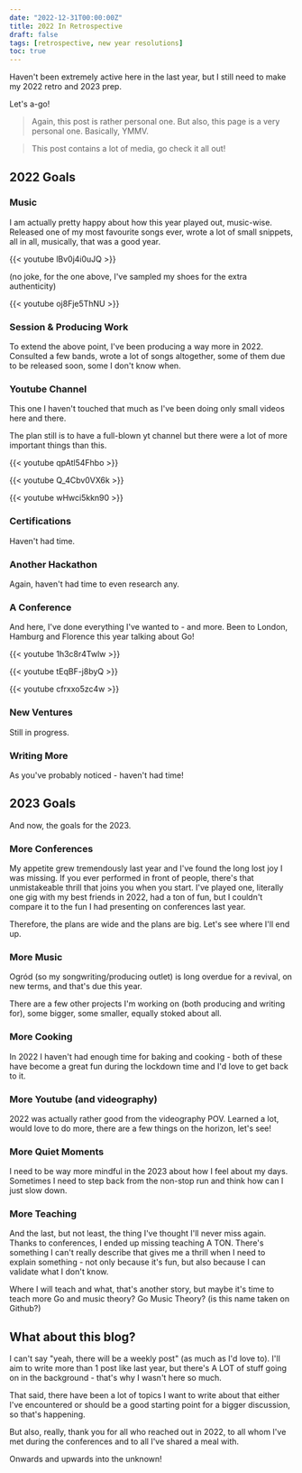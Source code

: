 ```yaml
---
date: "2022-12-31T00:00:00Z"
title: 2022 In Retrospective
draft: false
tags: [retrospective, new year resolutions]
toc: true
---
```


Haven't been extremely active here in the last year, but I still need to make my 2022 retro and 2023 prep.

Let's a-go!

> Again, this post is rather personal one. But also, this page is a very personal one.
> Basically, YMMV.

> This post contains a lot of media, go check it all out!

## 2022 Goals

### Music

I am actually pretty happy about how this year played out, music-wise. Released one of my most favourite songs ever, wrote a lot of small snippets, all in all, musically, that was a good year.

{{< youtube lBv0j4i0uJQ >}}

(no joke, for the one above, I've sampled my shoes for the extra authenticity)

{{< youtube oj8Fje5ThNU >}}

### Session & Producing Work

To extend the above point, I've been producing a way more in 2022. Consulted a few bands, wrote a lot of songs altogether, some of them due to be released soon, some I don't know when.

### Youtube Channel

This one I haven't touched that much as I've been doing only small videos here and there.

The plan still is to have a full-blown yt channel but there were a lot of more important things than this.

{{< youtube qpAtl54Fhbo >}}

{{< youtube Q_4Cbv0VX6k >}}

{{< youtube wHwci5kkn90 >}}

### Certifications

Haven't had time.

### Another Hackathon

Again, haven't had time to even research any.

### A Conference

And here, I've done everything I've wanted to - and more. Been to London, Hamburg and Florence this year talking about Go!

{{< youtube 1h3c8r4Twlw >}}

{{< youtube tEqBF-j8byQ >}}

{{< youtube cfrxxo5zc4w >}}

### New Ventures

Still in progress.

### Writing More

As you've probably noticed - haven't had time!

## 2023 Goals

And now, the goals for the 2023.

### More Conferences

My appetite grew tremendously last year and I've found the long lost joy I was missing. 
If you ever performed in front of people, there's that unmistakeable thrill that joins you when you start.
I've played one, literally one gig with my best friends in 2022, had a ton of fun, but I couldn't compare it to the fun I had presenting on conferences last year.

Therefore, the plans are wide and the plans are big. Let's see where I'll end up.

### More Music

Ogród (so my songwriting/producing outlet) is long overdue for a revival, on new terms, and that's due this year.

There are a few other projects I'm working on (both producing and writing for), some bigger, some smaller, equally stoked about all.

### More Cooking

In 2022 I haven't had enough time for baking and cooking - both of these have become a great fun during the lockdown time and I'd love to get back to it.

### More Youtube (and videography)

2022 was actually rather good from the videography POV.
Learned a lot, would love to do more, there are a few things on the horizon, let's see!

### More Quiet Moments

I need to be way more mindful in the 2023 about how I feel about my days.
Sometimes I need to step back from the non-stop run and think how can I just slow down.

### More Teaching

And the last, but not least, the thing I've thought I'll never miss again.
Thanks to conferences, I ended up missing teaching A TON.
There's something I can't really describe that gives me a thrill when I need to explain something - not only because it's fun, but also because I can validate what I don't know.

Where I will teach and what, that's another story, but maybe it's time to teach more Go and music theory? Go Music Theory? (is this name taken on Github?)

## What about this blog?

I can't say "yeah, there will be a weekly post" (as much as I'd love to).
I'll aim to write more than 1 post like last year, but there's A LOT of stuff going on in the background - that's why I wasn't here so much.

That said, there have been a lot of topics I want to write about that either I've encountered or should be a good starting point for a bigger discussion, so that's happening.

But also, really, thank you for all who reached out in 2022, to all whom I've met during the conferences and to all I've shared a meal with.

Onwards and upwards into the unknown!
